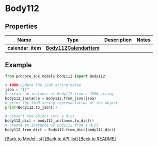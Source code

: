 # Body112


## Properties

Name | Type | Description | Notes
------------ | ------------- | ------------- | -------------
**calendar_item** | [**Body112CalendarItem**](Body112CalendarItem.md) |  | 

## Example

```python
from procore_sdk.models.body112 import Body112

# TODO update the JSON string below
json = "{}"
# create an instance of Body112 from a JSON string
body112_instance = Body112.from_json(json)
# print the JSON string representation of the object
print(Body112.to_json())

# convert the object into a dict
body112_dict = body112_instance.to_dict()
# create an instance of Body112 from a dict
body112_from_dict = Body112.from_dict(body112_dict)
```
[[Back to Model list]](../README.md#documentation-for-models) [[Back to API list]](../README.md#documentation-for-api-endpoints) [[Back to README]](../README.md)


